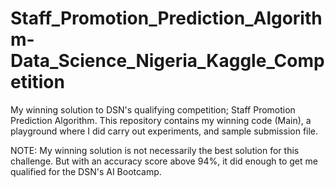 # Staff_Promotion_Prediction_Algorithm-Data_Science_Nigeria_Kaggle_Competition
My winning solution to DSN's qualifying competition; Staff Promotion Prediction Algorithm.
This repository contains my winning code (Main), a playground where I did carry out experiments, and sample submission file.

NOTE: My winning solution is not necessarily the best solution for this challenge. 
But with an accuracy score above 94%, it did enough to get me qualified for the DSN's AI Bootcamp.
